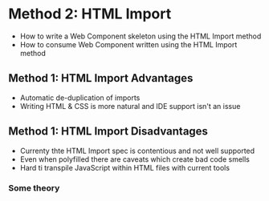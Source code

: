 # **Method 2: HTML Import**

- How to write a Web Component skeleton using the HTML Import method
- How to consume Web Component written using the HTML Import method

## **Method 1: HTML Import Advantages**

- Automatic de-duplication of imports
- Writing HTML & CSS is more natural and IDE support isn't an issue

## **Method 1: HTML Import Disadvantages**

- Currenty thte HTML Import spec is contentious and not well supported
- Even when polyfilled there are caveats which create bad code smells
- Hard ti transpile JavaScript within HTML files with current tools

### **Some theory**
